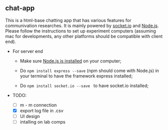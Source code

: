 ## chat-app

This is a html-base chatting app that has various features for communivation researches. It is mainly powered by [socket.io](http://socket.io) and [Node.js](https://nodejs.org/en/). Please follow the instructions to set up experiment computers (assuming mac for developments, any other platforms should be compatible with client end).

- For server end
  - Make sure [Node.js is installed](https://nodejs.org/en/) on your computer;

  - Do `npm install express --save` (npm should come with Node.js) in your terminal to have the framework express installed;

  - Do `npm install socket.io --save ` to have socket.io installed;​

- TODO:
  - [ ] m - m connection
  - [x] export log file in .csv
  - [ ] UI design
  - [ ] intalling on lab comps
